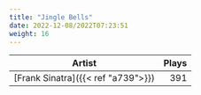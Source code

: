 ```yaml
---
title: "Jingle Bells"
date: 2022-12-08/2022T07:23:51
weight: 16
---
```




 Artist | Plays 
----- | -----:
[Frank Sinatra]({{< ref "a739">}}) | 391
